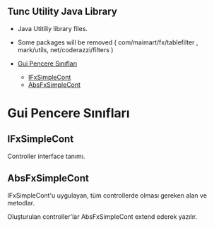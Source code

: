 <h2>Tunc Utility Java Library</h2> 

- Java Utitiliy library files. 

- Some packages will be removed ( com/maimart/fx/tablefilter , mark/utils,  net/coderazzi/filters )

- [Gui Pencere Sınıfları](#gui-pencere-sınıfları)
  - [IFxSimpleCont](#ifxsimplecont)
  - [AbsFxSimpleCont](#absfxsimplecont)

# Gui Pencere Sınıfları

## IFxSimpleCont 

Controller interface tanımı.

## AbsFxSimpleCont

IFxSimpleCont'u uygulayan, tüm controllerde olması gereken alan ve metodlar. 

Oluşturulan controller'lar AbsFxSimpleCont extend ederek yazılır.



